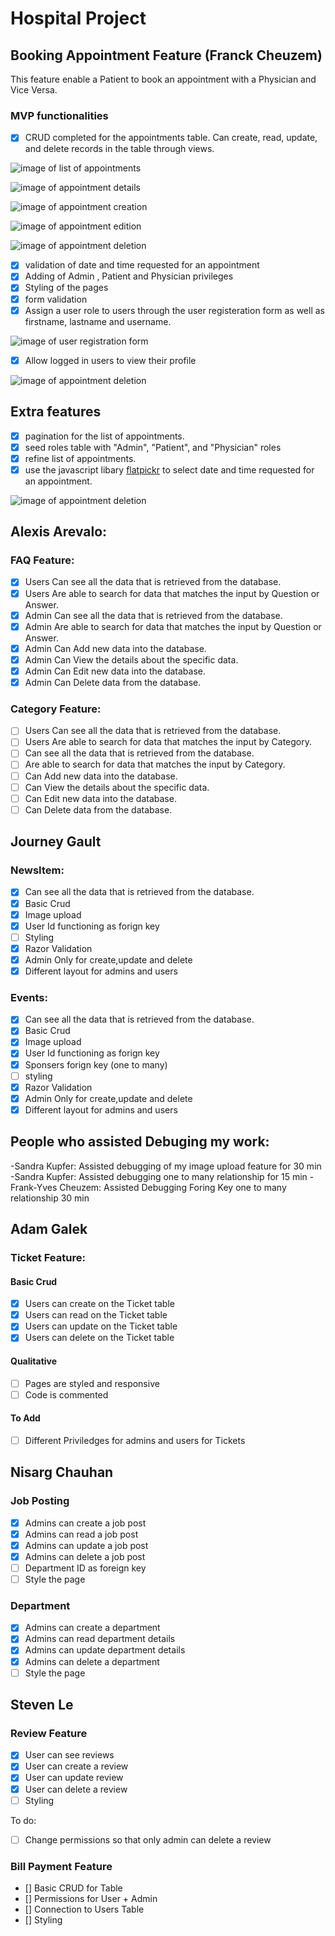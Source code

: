 # Hospital Project 

## Booking Appointment Feature (Franck Cheuzem)

This feature enable a Patient to book an appointment with a Physician and Vice Versa.


### MVP functionalities

- [x] CRUD completed for the appointments table. Can create, read, update, and delete records in the table
 through views.
 
 ![image of list of appointments](https://github.com/Journeygault/Timmins_V3/blob/master/imgs/list_appointments.jpg)

![image of appointment details](https://github.com/Journeygault/Timmins_V3/blob/master/imgs/details_appointment.jpg)

![image of appointment creation](https://github.com/Journeygault/Timmins_V3/blob/master/imgs/create_appointment.jpg)

![image of appointment edition](https://github.com/Journeygault/Timmins_V3/blob/master/imgs/edit_appointment.jpg)

![image of appointment deletion](https://github.com/Journeygault/Timmins_V3/blob/master/imgs/delete_appointment.jpg)
 
- [x] validation of  date and time requested for an appointment
- [x] Adding of Admin , Patient and Physician privileges
- [x] Styling of the pages
- [x] form validation
- [x] Assign a user role to users through the user registeration form as well as firstname, lastname and username.

![image of user registration form](https://github.com/Journeygault/Timmins_V3/blob/master/imgs/user_registration.jpg)

- [x] Allow logged in users to view their profile 

![image of appointment deletion](https://github.com/Journeygault/Timmins_V3/blob/master/imgs/user_profile.jpg)


## Extra features
- [x] pagination for the list of appointments.
- [x] seed roles table with "Admin", "Patient", and "Physician" roles
- [x] refine list of appointments.
- [x] use the javascript libary [flatpickr](https://flatpickr.js.org/) to select date and time requested for an appointment.

![image of appointment deletion](https://github.com/Journeygault/Timmins_V3/blob/master/imgs/calendar_appointment.jpg)
## Alexis Arevalo:

### FAQ Feature:

- [x] Users Can see all the data that is retrieved from the database.
- [x] Users Are able to search for data that matches the input by Question or Answer.
- [x] Admin Can see all the data that is retrieved from the database.
- [x] Admin Are able to search for data that matches the input by Question or Answer.
- [x] Admin Can Add new data into the database.
- [x] Admin Can View the details about the specific data.
- [x] Admin Can Edit new data into the database.
- [x] Admin Can Delete data from the database.

### Category Feature:

- [ ] Users Can see all the data that is retrieved from the database.
- [ ] Users Are able to search for data that matches the input by Category.
- [ ] Can see all the data that is retrieved from the database.
- [ ] Are able to search for data that matches the input by Category.
- [ ] Can Add new data into the database.
- [ ] Can View the details about the specific data.
- [ ] Can Edit new data into the database.
- [ ] Can Delete data from the database.
## Journey Gault
### NewsItem:

- [x] Can see all the data that is retrieved from the database.
- [x] Basic Crud
- [x] Image upload
- [x] User Id functioning as forign key
- [ ] Styling
- [x] Razor Validation
- [x] Admin Only for create,update and delete
- [x] Different layout for admins and users

### Events:

- [x] Can see all the data that is retrieved from the database.
- [x] Basic Crud
- [x] Image upload
- [x] User Id functioning as forign key
- [x] Sponsers forign key (one to many)
- [ ] styling
- [x] Razor Validation
- [x] Admin Only for create,update and delete
- [x] Different layout for admins and users

## People who assisted Debuging my work:
-Sandra Kupfer: Assisted debugging of my image upload feature for 30 min
-Sandra Kupfer: Assisted debugging one to many relationship for 15 min
-Frank-Yves Cheuzem: Assisted Debugging Foring Key one to many relationship 30 min


## Adam Galek

### Ticket Feature:

#### Basic Crud
- [x] Users can create on the Ticket table
- [x] Users can read on the Ticket table
- [x] Users can update on the Ticket table
- [x] Users can delete on the Ticket table

#### Qualitative
- [ ] Pages are styled and responsive
- [ ] Code is commented

#### To Add
- [ ] Different Priviledges for admins and users for Tickets


## Nisarg Chauhan

### Job Posting
- [x] Admins can create a job post
- [x] Admins can read a job post
- [x] Admins can update a job post
- [x] Admins can delete a job post
- [ ] Department ID as foreign key
- [ ] Style the page

### Department
- [x] Admins can create a department
- [x] Admins can read department details
- [x] Admins can update department details
- [x] Admins can delete a department
- [ ] Style the page

## Steven Le

### Review Feature
- [x] User can see reviews
- [x] User can create a review
- [x] User can update review
- [x] User can delete a review
- [ ] Styling

To do:
- [ ] Change permissions so that only admin can delete a review


### Bill Payment Feature
- [] Basic CRUD for Table
- [] Permissions for User + Admin
- [] Connection to Users Table
- [] Styling








